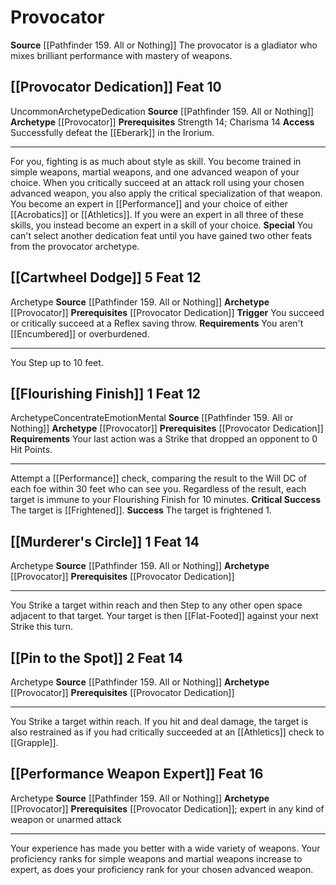 ﻿---
id: '87'
level: '10'
name: Provocator
prerequisite: Strength 14; Charisma 14
rarity: Uncommon
source: '[[DATABASE/source/Pathfinder 159. All or Nothing|Pathfinder #159: All or
  Nothing]]'
trait:
- '[[DATABASE/trait/Uncommon|Uncommon]]'
type: Archetype

---
# Provocator

**Source** [[Pathfinder 159. All or Nothing]]
The provocator is a gladiator who mixes brilliant performance with mastery of weapons.

## [[Provocator Dedication]] <span class="item-type">Feat 10</span>

<span class="trait-uncommon item-trait">Uncommon</span><span class="item-trait">Archetype</span><span class="item-trait">Dedication</span>
**Source** [[Pathfinder 159. All or Nothing]]
**Archetype** [[Provocator]]
**Prerequisites** Strength 14; Charisma 14
**Access** Successfully defeat the [[Eberark]] in the Irorium.

---
For you, fighting is as much about style as skill. You become trained in simple weapons, martial weapons, and one advanced weapon of your choice. When you critically succeed at an attack roll using your chosen advanced weapon, you also apply the critical specialization of that weapon. You become an expert in [[Performance]] and your choice of either [[Acrobatics]] or [[Athletics]]. If you were an expert in all three of these skills, you instead become an expert in a skill of your choice.
**Special** You can't select another dedication feat until you have gained two other feats from the provocator archetype.

## [[Cartwheel Dodge]] <span class="action-icon">5</span> <span class="item-type">Feat 12</span>

<span class="item-trait">Archetype</span>
**Source** [[Pathfinder 159. All or Nothing]]
**Archetype** [[Provocator]]
**Prerequisites** [[Provocator Dedication]]
**Trigger** You succeed or critically succeed at a Reflex saving throw.
**Requirements** You aren't [[Encumbered]] or overburdened.

---
You Step up to 10 feet.

## [[Flourishing Finish]] <span class="action-icon">1</span> <span class="item-type">Feat 12</span>

<span class="item-trait">Archetype</span><span class="item-trait">Concentrate</span><span class="item-trait">Emotion</span><span class="item-trait">Mental</span>
**Source** [[Pathfinder 159. All or Nothing]]
**Archetype** [[Provocator]]
**Prerequisites** [[Provocator Dedication]]
**Requirements** Your last action was a Strike that dropped an opponent to 0 Hit Points.

---
Attempt a [[Performance]] check, comparing the result to the Will DC of each foe within 30 feet who can see you. Regardless of the result, each target is immune to your Flourishing Finish for 10 minutes.
**Critical Success** The target is [[Frightened]].
**Success** The target is frightened 1.

## [[Murderer's Circle]] <span class="action-icon">1</span> <span class="item-type">Feat 14</span>

<span class="item-trait">Archetype</span>
**Source** [[Pathfinder 159. All or Nothing]]
**Archetype** [[Provocator]]
**Prerequisites** [[Provocator Dedication]]

---
You Strike a target within reach and then Step to any other open space adjacent to that target. Your target is then [[Flat-Footed]] against your next Strike this turn.

## [[Pin to the Spot]] <span class="action-icon">2</span> <span class="item-type">Feat 14</span>

<span class="item-trait">Archetype</span>
**Source** [[Pathfinder 159. All or Nothing]]
**Archetype** [[Provocator]]
**Prerequisites** [[Provocator Dedication]]

---
You Strike a target within reach. If you hit and deal damage, the target is also restrained as if you had critically succeeded at an [[Athletics]] check to [[Grapple]].

## [[Performance Weapon Expert]] <span class="item-type">Feat 16</span>

<span class="item-trait">Archetype</span>
**Source** [[Pathfinder 159. All or Nothing]]
**Archetype** [[Provocator]]
**Prerequisites** [[Provocator Dedication]]; expert in any kind of weapon or unarmed attack

---
Your experience has made you better with a wide variety of weapons. Your proficiency ranks for simple weapons and martial weapons increase to expert, as does your proficiency rank for your chosen advanced weapon.